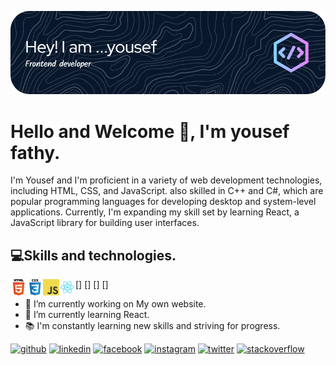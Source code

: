 ![I am a Frontend developer.](./github-header-image%20(1).png)

# Hello and Welcome 👋, I'm yousef fathy.

<!-- I'm yousef, and I'm a Frontend developer. I really enjoy learning languages and frameworks like React and C++, as well as working in Javascript and C#. I also enjoy competitive programming.
 -->
I'm Yousef and I'm proficient in a variety of web development technologies, including HTML, CSS, and JavaScript. also skilled in C++ and C#, which are popular programming languages for developing desktop and system-level applications. Currently, I'm expanding my skill set by learning React, a JavaScript library for building user interfaces.



## 💻Skills and technologies.

[<img align="left" target="_blank" alt="HTML" width="26px" src="https://raw.githubusercontent.com/github/explore/80688e429a7d4ef2fca1e82350fe8e3517d3494d/topics/html/html.png" />]
[<img align="left" target="_blank" alt="CSS" width="26px" src="https://raw.githubusercontent.com/github/explore/80688e429a7d4ef2fca1e82350fe8e3517d3494d/topics/css/css.png" />]
[<img align="left" target="_blank" alt="JavaScript" width="26px" src="https://raw.githubusercontent.com/github/explore/80688e429a7d4ef2fca1e82350fe8e3517d3494d/topics/javascript/javascript.png" />]
[<img align="left" target="_blank" alt="React" width="26px" src="https://raw.githubusercontent.com/github/explore/80688e429a7d4ef2fca1e82350fe8e3517d3494d/topics/react/react.png" />]


* 🔭 I’m currently working on My own website.
* 🌱 I’m currently learning React.
* 📚 I'm constantly learning new skills and striving for progress.


[<img src='https://cdn.jsdelivr.net/npm/simple-icons@3.0.1/icons/github.svg' alt='github' height='40'>](https://github.com/yousseffathy110) [<img src='https://cdn.jsdelivr.net/npm/simple-icons@3.0.1/icons/linkedin.svg' alt='linkedin' height='40' style="background-color: white;">](https://www.linkedin.com/in/youssef-fathy-6215b2232/) [<img src='https://cdn.jsdelivr.net/npm/simple-icons@3.0.1/icons/facebook.svg' alt='facebook' height='40'>](https://www.facebook.com/youssef.fathy.3994) [<img src='https://cdn.jsdelivr.net/npm/simple-icons@3.0.1/icons/instagram.svg' alt='instagram' height='40'>](https://www.instagram.com/yousse_fathy/) [<img src='https://cdn.jsdelivr.net/npm/simple-icons@3.0.1/icons/twitter.svg' alt='twitter' height='40'>](https://twitter.com/yousef52590383) [<img src='https://cdn.jsdelivr.net/npm/simple-icons@3.0.1/icons/stackoverflow.svg' alt='stackoverflow' height='40'>](https://stackoverflow.com/users/17093168/yousef-fathy)
